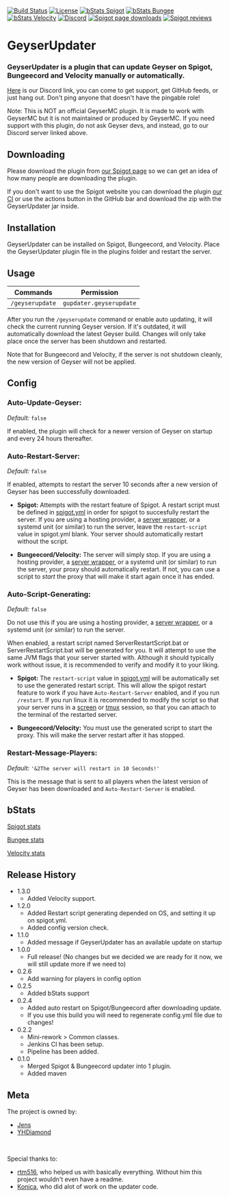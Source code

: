 [![Build Status](https://ci.alysaa.net/job/GeyserUpdater/job/main/badge/icon)](https://ci.alysaa.net/job/GeyserUpdater/job/main/)
[![License](https://img.shields.io/badge/License-GPL-orange)](https://github.com/YHDiamond/GeyserUpdater/blob/main/LICENSE)
[![bStats Spigot](https://img.shields.io/bstats/servers/10202?color=yellow&label=Spigot%20servers)](https://bstats.org/plugin/bukkit/GeyserUpdater/10202)
[![bStats Bungee](https://img.shields.io/bstats/servers/10203?label=Bungee%20servers)](https://bstats.org/plugin/bungeecord/GeyserUpdater/10203)
[![bStats Velocity](https://img.shields.io/bstats/servers/10673?color=purple&label=Velocity%20servers)](https://bstats.org/plugin/velocity/GeyserUpdater/10673)
[![Discord](https://img.shields.io/discord/806179549498966058?color=7289da&label=discord&logo=discord&logoColor=white)](https://discord.gg/xXzzdAXa2b)
[![Spigot page downloads](https://img.shields.io/spiget/downloads/88555?color=yellow&label=Spigot%20page%20downloads)](https://www.spigotmc.org/resources/geyserupdater.88555/)
[![Spigot reviews](https://img.shields.io/spiget/stars/88555?color=yellow&label=Spigot%20rating)](https://www.spigotmc.org/resources/geyserupdater.88555/)

# GeyserUpdater
### GeyserUpdater is a plugin that can update Geyser on Spigot, Bungeecord and Velocity manually or automatically.

[Here](https://discord.gg/xXzzdAXa2b) is our Discord link, you can come to get support, get GitHub feeds, or just hang out. Don't ping anyone that doesn't have the pingable role!

Note: This is NOT an official GeyserMC plugin. It is made to work with GeyserMC but it is not maintained or produced by GeyserMC. If you need support with this plugin, do not ask Geyser devs, and instead, go to our Discord server linked above.

## Downloading

Please download the plugin from [our Spigot page](https://www.spigotmc.org/resources/geyserupdater.88555/) so we can get an idea of how many people are downloading the plugin.

If you don't want to use the Spigot website you can download the plugin [our CI](https://ci.alysaa.net/job/GeyserUpdater/job/main) or use the actions button in the GitHub bar and download the zip with the GeyserUpdater jar inside.

## Installation

GeyserUpdater can be installed on Spigot, Bungeecord, and Velocity. Place the GeyserUpdater plugin file in the plugins folder and restart the server.

## Usage

| Commands | Permission |
| --- | --- |
| `/geyserupdate` | `gupdater.geyserupdate` |

After you run the `/geyserupdate` command or enable auto updating, it will check the current running Geyser version. If it's outdated, it will automatically download the latest Geyser build. Changes will only take place once the server has been shutdown and restarted.

Note that for Bungeecord and Velocity, if the server is not shutdown cleanly, the new version of Geyser will not be applied. 

## Config

### Auto-Update-Geyser:
*Default:* `false`  

If enabled, the plugin will check for a newer version of Geyser on startup and every 24 hours thereafter. 

### Auto-Restart-Server:

*Default:* `false`  

If enabled, attempts to restart the server 10 seconds after a new version of Geyser has been successfully downloaded. 

- **Spigot:** Attempts with the restart feature of Spigot. A restart script must be defined in [spigot.yml](https://www.spigotmc.org/wiki/spigot-configuration/) in order for spigot to succesfully restart the server. If you are using a hosting provider, a [server wrapper](https://minecraftservers.fandom.com/wiki/Server_wrappers), or a systemd unit (or similar) to run the server, leave the `restart-script` value in spigot.yml blank. Your server should automatically restart without the script.

- **Bungeecord/Velocity:** The server will simply stop. If you are using a hosting provider, a [server wrapper](https://minecraftservers.fandom.com/wiki/Server_wrappers), or a systemd unit (or similar) to run the server, your proxy should automatically restart. If not, you can use a script to *start* the proxy that will make it start again once it has ended. 

### Auto-Script-Generating:

*Default:* `false`  

Do not use this if you are using a hosting provider, a [server wrapper](https://minecraftservers.fandom.com/wiki/Server_wrappers), or a systemd unit (or similar) to run the server.

When enabled, a restart script named ServerRestartScript.bat or ServerRestartScript.bat will be generated for you. It will attempt to use the same JVM flags that your server started with. Although it should typically work without issue, it is recommended to verify and modify it to your liking. 

- **Spigot:** The `restart-script` value in [spigot.yml](https://www.spigotmc.org/wiki/spigot-configuration/) will be automatically set to use the generated restart script. This will allow the spigot restart feature to work if you have `Auto-Restart-Server` enabled, and if you run `/restart`. If you run linux it is recommended to modify the script so that your server runs in a [screen](https://www.gnu.org/software/screen/) or [tmux](https://github.com/tmux/tmux/wiki) session, so that you can attach to the terminal of the restarted server. 

- **Bungeecord/Velocity:** You must use the generated script to start the proxy. This will make the server restart after it has stopped. 

### Restart-Message-Players:

*Default:* `'&2The server will restart in 10 Seconds!'`  

This is the message that is sent to all players when the latest version of Geyser has been downloaded and `Auto-Restart-Server` is enabled. 

## bStats
[Spigot stats](https://bstats.org/plugin/bukkit/GeyserUpdater/10202)

[Bungee stats](https://bstats.org/plugin/bungeecord/GeyserUpdater/10203)

[Velocity stats](https://bstats.org/plugin/velocity/GeyserUpdater/10673)

## Release History
* 1.3.0
    * Added Velocity support.
* 1.2.0
    * Added Restart script generating depended on OS, and setting it up on spigot.yml.
    * Added config version check.
* 1.1.0
    * Added message if GeyserUpdater has an available update on startup
* 1.0.0
    * Full release! (No changes but we decided we are ready for it now, we will still update more if we need to)
* 0.2.6
    * Add warning for players in config option
* 0.2.5
    * Added bStats support
* 0.2.4
    * Added auto restart on Spigot/Bungeecord after downloading update.
    * If you use this build you will need to regenerate config.yml file due to changes!
* 0.2.2
    * Mini-rework > Common classes.
    * Jenkins CI has been setup.
    * Pipeline has been added.
* 0.1.0
    * Merged Spigot & Bungeecord updater into 1 plugin.
    * Added maven


## Meta

The project is owned by:
- [Jens](https://github.com/Jens-Co)
- [YHDiamond](https://github.com/YHDiamond)
</br>

Special thanks to:
- [rtm516](https://github.com/rtm516), who helped us with basically everything. Without him this project wouldn't even have a readme.  
- [Konica](https://github.com/Konicai), who did alot of work on the updater code.

